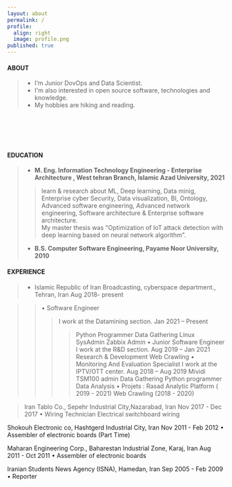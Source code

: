 ```yaml
---
layout: about
permalink: /
profile:
  align: right
  image: profile.png
published: true
---
```


#### ABOUT

> * I’m Junior DovOps and Data Scientist. <br>
> * I'm also interested in open source software, technologies and knowledge. <br>
> * My hobbies are hiking and reading.<br>
 
 ‌
 
<!-- > I strive for gender equality  <br> -->


 ‌  <br><br>
<!--
[Gradfolio](https://github.com/jitinnair1/gradfolio){:target="_blank"} is a responsive, dark-mode ready Jekyll theme designed keeping academia in mind. The easiest way to install the theme is to fork it using GitHub. Check the README file for [instructions](https://github.com/jitinnair1/gradfolio#installation){:target="_blank"}.
<!--
If you want to use this space to write your biography here, edit the `index.md` file. You can put a picture in, too. Rename your picture to `profile.png` and put it in the `assets/images/` folder.
<!--
The social-icons footer can be used to link profiles from GitHub, OrcID and ReasearchGate aprart form the usual Twitter, LinkedIn and Facebook. You can add your user ID in the `_config.yml` file to link your accounts.
-->
#### EDUCATION
>- <strong> M. Eng. Information Technology Engineering - Enterprise Architecture ,  West tehran Branch, Islamic Azad University, 2021 </strong>
>><p>learn & research about ML, Deep learning, Data minig, Enterprise cyber Security, Data visualization, BI, Ontology, Advanced software engineering, Advanced network engineering, Software architecture & Enterprise software architecture.<br>My  master thesis was "Optimization of IoT attack detection with deep learning based on neural network algorithm". </p>
>- <strong> B.S. Computer Software Engineering, Payame Noor University, 2010 </strong>
>


#### EXPERIENCE

> - Islamic Republic of Iran Broadcasting, cyberspace department., Tehran, Iran
Aug 2018- present

>> •	Software Engineer
>>> I work at the Datamining section.
>>> Jan 2021 – Present
>>>> Python Programmer
>>>> Data Gathering
>>>> Linux SysAdmin
>>>> Zabbix Admin
>> •	Junior Software Engineer
>>> I work at the R&D section.
>>> Aug 2019 – Jan 2021
>>>> Research & Development
>>>> Web Crawling
>> •	Monitoring And Evaluation Specialist
>>> I work at the IPTV/OTT center.
>>> Aug 2018 – Aug 2019
>>>> Mividi TSM100 admin
>>>> Data Gathering
>>>> Python programmer
>>>>Data Analysis
> •	Projets :
> Rasad Analytic Platform ( 2019 - 2021)
> Web Crawling (2018 - 2020)

> Iran Tablo Co., Sepehr Industrial City,Nazarabad, Iran
Nov 2017 - Dec 2017
•	Wiring Technician
>Electrical switchboard wiring

Shokouh Electronic co, Hashtgerd Industrial City, Iran
Nov 2011 - Feb 2012
•	Assembler of electronic boards (Part Time)

Maharan Engineering Corp., Baharestan Industrial Zone, Karaj, Iran
Aug 2011 - Oct 2011
•	Assembler of electronic boards

Iranian Students News Agency (ISNA), Hamedan, Iran
Sep 2005 - Feb 2009
•	Reporter









>
>
>
>
>
>
>
>
>
>
>
>
>
>
>
>
